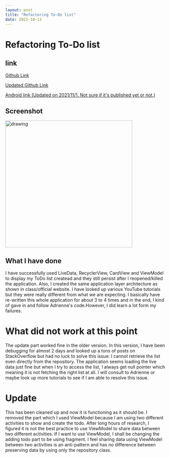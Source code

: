 ```yaml
---
layout: post
title: "Refactoring To-Do list"
date: 2021-10-13
---
```


# Refactoring To-Do list
## link
[Github Link](https://github.com/dustinlo/NEUSEA-Chih-WeiLo/tree/c79be105c9fcd23a5728323465c807e1376d47d5/TodoApp)

[Updated Github Link](https://github.com/dustinlo/NEUSEA-Chih-WeiLo/tree/bab60d002003a91c692af1a92ca3d98ee762f2ff/TodoApp)

[Android link (Updated on 2021/11/1. Not sure if it's published yet or not.)](https://play.google.com/apps/internaltest/4699446330883803708)

## Screenshot

<img src="https://i.imgur.com/cZPAX4N.jpg" alt="drawing" width="400"/>
 
## What I have done

I have successfully used LiveData, RecyclerView, CardView and ViewModel to display my ToDo list createad and they still persist after I reopened/killed the application. Also, I created the same application layer architecture as shown in class/official website. I have looked up various YouTube tutorials but they were really different from what we are expecting. I basically have re-written this whole application for about 3 to 4 times and in the end, I kind of gave in and follow Adrienne's code.However, I did learn a lot form my  failures.

# What did not work at this point

The update part worked fine in the older version. In this version, I have been debugging for almost 2 days and looked up a tons of posts on StackOverflow but had no luck to solve this issue: I cannot retrieve the list even directly from the repository. The application seems loading the live data just fine but when I try to access the list, I always get null pointer which meaning it is not fetching the right list at all. I will consult to Adrienne or maybe look up more tutorials to see if I am able to resolve this issue.


# Update

This has been cleaned up and now it is functioning as it should be. I removed the part which I used ViewModel because I am using two different activities to show and create the todo. After long hours of research, I figured it is not the best practice to use ViewModel to share data between two different activities. If I want to use ViewModel, I shall be changing the adding todo part to be using fragment. I feel sharing data using ViewModel between two activities is an anti-pattern and has no difference between preserving data by using only the repository class. 

